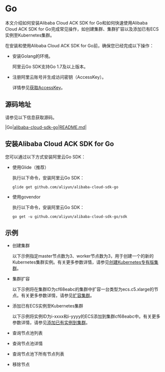# Go

本文介绍如何安装Alibaba Cloud ACK SDK for Go和如何快速使用Alibaba Cloud ACK SDK for Go完成常见操作，如创建集群、集群扩容以及添加已有ECS实例至Kubernetes集群。

在安装和使用Alibaba Cloud ACK SDK for Go前，确保您已经完成以下操作：

-   安装Golang的环境。

    阿里云Go SDK支持Go 1.7及以上版本。

-   注册阿里云账号并生成访问密钥（AccessKey）。

    详情参见[获取AccessKey]()。


## 源码地址

请参见以下信息获取源码。

|Go|[alibaba-cloud-sdk-go](https://github.com/aliyun/alibaba-cloud-sdk-go/tree/master)|[README.md](https://github.com/aliyun/alibaba-cloud-sdk-go/blob/master/README.md)|

## 安装Alibaba Cloud ACK SDK for Go

您可以通过以下方式安装阿里云Go SDK：

-   使用Glide（推荐）

    执行以下命令，安装阿里云Go SDK：

    ```
    glide get github.com/aliyun/alibaba-cloud-sdk-go
    ```

-   使用govendor

    执行以下命令，安装阿里云Go SDK：

    ```
    go get -u github.com/aliyun/alibaba-cloud-sdk-go/sdk
    ```


## 示例

-   创建集群

    以下示例指定master节点数为3、worker节点数为3，用于创建一个的新的Kubernetes集群实例。有关更多参数详情，请参见[创建Kubernetes专有版集群](/cn.zh-CN/API参考/集群/创建集群/创建Kubernetes专有版集群.md)。



-   集群扩容

    以下示例将在集群ID为cf68eabc的集群中扩容一台类型为ecs.c5.xlarge的节点。有关更多参数详情，请参见[扩容集群](/cn.zh-CN/API参考/集群/扩容集群/扩容集群.md)。

-   添加已有ECS实例至Kubernetes集群

    以下示例将实例ID为i-xxxx和i-yyyy的ECS添加到集群cf68eabc中。有关更多参数详情，请参见[添加已有实例到集群](/cn.zh-CN/API参考/节点/添加已有实例到集群.md)。

-   查询节点池列表
-   查询节点池详情
-   查询节点池下所有节点列表
-   移除节点

